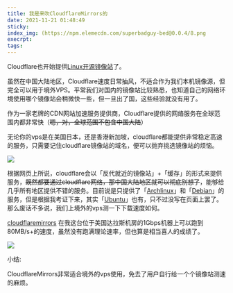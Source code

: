 ```yaml
---
title: 我是来吹CloudflareMirrors的
date: 2021-11-21 01:48:49
sticky:
index_img: (https://npm.elemecdn.com/superbadguy-bed@0.0.4/8.png
execrpt:
tags:
---
```


Cloudflare也开始提供[Linux开源镜像站](https://cloudflaremirrors.com/)了。

虽然在中国大陆地区，Cloudflare速度日常抽风，不适合作为我们本机镜像源，但完全可以用于境外VPS。平常我们对国内的镜像站比较熟悉，也知道自己的网络环境使用哪个镜像站会稍微快一些，但一旦出了国，这些经验就没有用了。

作为一家老牌的CDN网站加速服务提供商，Cloudflare提供的网络服务在全球范围内都非常快（~~嗯，对，全球范围不包含中国大陆~~）

无论你的vps是在美国日本，还是香港新加坡，cloudflare都能提供非常稳定高速的服务，只需要记住cloudflare镜像站的域名，便可以抛弃挑选镜像站的烦恼。

![](https://npm.elemecdn.com/superbadguy-bed@0.0.4/6.png)

根据网页上所说，cloudflare会以「反代就近的镜像站」+「缓存」的形式来提供服务，~~既然都要通过cloudflare网络，那中国大陆地区就可以彻底别想了~~，能够给几乎所有地区提供不错的服务。目前说是只提供了「[Archlinux](https://cloudflaremirrors.com/archlinux/)」和「[Debian](https://cloudflaremirrors.com/debian/)」的服务，但是根据我考证下来，其实「[Ubuntu](https://cloudflaremirrors.com/ubuntu/)」也有，只不过没写在页面上罢了。那么废话不多说，我们上境外的vps测一下下载速度如何。

[cloudflaremirrors](https://cloudflaremirrors.com/) 在我这台位于美国达拉斯机房的1Gbps机器上可以跑到80MB/s+的速度，虽然没有跑满理论速率，但也算是相当喜人的成绩了。

![](https://npm.elemecdn.com/superbadguy-bed@0.0.4/7.png)

小结: 

CloudflareMirrors非常适合境外的vps使用，免去了用户自行给一个个镜像站测速的麻烦。
